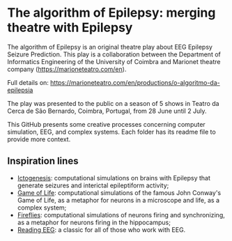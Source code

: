# The algorithm of Epilepsy: merging theatre with Epilepsy

The algorithm of Epilepsy is an original theatre play about EEG Epilepsy Seizure Prediction.
This play is a collaboration between the Department of Informatics Engineering of the University of Coimbra
and Marionet theatre company (https://marioneteatro.com/en).

Full details on: https://marioneteatro.com/en/productions/o-algoritmo-da-epilepsia

The play was presented to the public on a season of 5 shows in Teatro da Cerca de São Bernardo, Coimbra, Portugal, from 28 June until 2 July.

This GitHub presents some creative processes concerning computer simulation, EEG, and complex systems.
Each folder has its readme file to provide more context.

## Inspiration lines
- [Ictogenesis](/Ictogenesis/README.md): computational simulations on brains with Epilepsy that generate seizures and interictal epileptiform activity;
- [Game of Life](/Game_of_life/README.md): computational simulations of the famous John Conway's Game of Life, as a metaphor for neurons in a microscope and life, as a complex system;
- [Fireflies](/Fireflies/README.md): computational simulations of neurons firing and synchronizing, as a metaphor for neurons firing in the hippocampus;
- [Reading EEG](/Reading_EEG/README.md): a classic for all of those who work with EEG.
